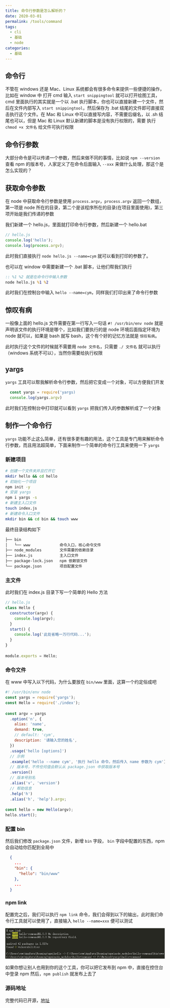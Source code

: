 ```yaml
---
title: 命令行参数是怎么解析的？
date: 2020-03-01
permalink: /tools/command
tags:
  - cli
  - 基础
  - node
categories:
  - 基础
---
```


## 命令行

不管在 windows 还是 Mac、Linux 系统都会有很多命令来提供一些便捷的操作，比如在 window 中 打开 cmd 输入 `start snippingtool` 就可以打开绘图工具，cmd 里面执行的其实就是一个以 .bat 执行脚本，你也可以直接新建一个文件，然后在文件内部写入 `start snippingtool`，然后保存为 .bat 结尾的文件即可直接双击执行这个文件。在 Mac 和 Linux 中可以直接写内容，不需要后缀名，以 .sh 结尾也可以，但是 Mac 和 Linux 默认新建的脚本是没有执行权限的，需要 执行 `chmod +x 文件名` 给文件可执行权限

## 命令行参数

大部分命令是可以传递一个参数，然后来做不同的事情，比如说 `npm --version` 查看 npm 的版本号，人家定义了在命令后面输入 `--xxx` 来做什么处理，那这个是怎么实现的？

## 获取命令参数

在 node 中获取命令行参数是使用 `process.argv`，`process.argv` 返回一个数组，第一项是 node 所在的目录，第二个是该程序所在的目录(在项目里面使用)，第三项开始是我们传递的参数

我们新建一个 hello.js，里面就打印命令行参数，然后新建一个 hello.bat

```js
// hello.js
console.log('hello');
console.log(process.argv);
```

此时我们直接执行 `node hello.js --name=cym` 就可以看到打印的参数了。

也可以在 window 中需要新建一个 .bat 脚本，让他们帮我们执行

```bat
:: %1 %2 就是在命令行中输入参数
node hello.js %1 %2
```

此时我们在控制台中输入 `hello --name=cym`，同样我们打印出来了命令行参数

## 惊叹有病

一般像上面的 hello.js 文件需要在第一行写入一句话 `#! /usr/bin/env node` 就是声明该文件的执行环境是哪个，比如我们要执行的是 node 环境后面指定环境为 node 就可以，如果是 bash 就写 bash，这个有个好的记忆方法就是 `惊叹有病`。

此时执行这个文件的时候就不需要用 `node 文件名`，只需要 `./ 文件名` 就可以执行（windows 系统不可以），当然你需要给执行权限

## yargs

`yargs` 工具可以帮我解析命令行参数，然后把它变成一个对象，可以方便我们开发

```js
  const yargs = require('yargs)
  console.log(yargs.argv)
```

此时我们在控制台中打印就可以看到 `yargs` 把我们传入的参数解析成了一个对象

## 制作一个命令行

`yargs` 功能不止这么简单，还有很多更有趣的用法，这个工具是专门用来解析命令行参数，而且用法超简单，下面来制作一个简单的命令行工具来使用一下 `yargs`

### 新建项目

```sh
# 创建一个文件夹并且打开它
mkdir hello && cd hello
# 初始化一个项目
npm init -y
# 安装 yargs
npm i yargs -s
# 新建主入口文件
touch index.js
# 新建命令入口文件
mkdir bin && cd bin && touch www
```

最终目录结构如下

```sh
├── bin
│   └── www             命令入口，核心命令文件
├── node_modules        文件需要的依赖目录
├── index.js            主入口文件
├── package-lock.json   npm 依赖锁文件
└── package.json        项目配置文件
```

### 主文件

此时我们在 index.js 目录下写一个简单的 Hello 方法

```js
// hello.js
class Hello {
  constructor(argv) {
    console.log(argv);
  }
  start() {
    console.log('此处省略一万行代码...');
  }
}

module.exports = Hello;
```

### 命令文件

在 www 中写入以下代码，为什么要放在 `bin/www` 里面，这算一个约定俗成吧

```js
#! /usr/bin/env node
const yargs = require('yargs');
const Hello = require('./index');

const argv = yargs
  .option('n', {
    alias: 'name',
    demand: true,
    // default: 'cym',
    description: '请输入您的姓名',
  })
  .usage('hello [options]')
  // 示例
  .example('hello --name cym', '执行 hello 命令，然后传入 name 参数为 cym')
  // 版本号，不传任何值会默认从 package.json 中获取版本号
  .version()
  // 版本号别名
  .alias('v', 'version')
  // 帮助信息
  .help('h')
  .alias('h', 'help').argv;

const hello = new Hello(argv);
hello.start();
```

### 配置 bin

然后我们修改 `package.json` 文件，新增 `bin` 字段， `bin` 字段中配置的东西，npm 会自动给你匹配到全局中

```json
  {
    ...
    "bin": {
      "hello": "bin/www"
    },
    ...
  }
```

### npm link

配置完之后，我们可以执行 `npm link` 命令，我们会得到以下的输出，此时我们命令行工具就可以使用了，直接输入 `hello --name=xxx` 便可以测试

<p class="p-images">
  <img src="/imgs/basis-command-yargs-hello.png" height="" title="npm link" />
</p>

如果你想让别人也用到你的这个工具，你可以把它发布到 npm 中，直接在控住台中登录 npm 然后，`npm publish` 就发布上去了

### 源码地址

完整代码已开源，[地址](https://github.com/fecym/hello-command.git)
